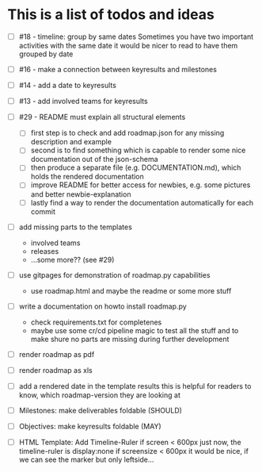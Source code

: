 # This is a list of todos and ideas

- [ ] #18 - timeline: group by same dates
    Sometimes you have two important activities with the same date
    it would be nicer to read to have them grouped by date

- [ ] #16 - make a connection between keyresults and milestones

- [ ] #14 - add a date to keyresults

- [ ] #13 - add involved teams for keyresults

- [ ] #29 - README must explain all structural elements
    - [ ] first step is to check and add roadmap.json for any missing description and example
    - [ ] second is to find something which is capable to render some nice documentation out of the json-schema
    - [ ] then produce a separate file (e.g. DOCUMENTATION.md), which holds the rendered documentation
    - [ ] improve README for better access for newbies, e.g. some pictures and better newbie-explanation
    - [ ] lastly find a way to render the documentation automatically for each commit

- [ ] add missing parts to the templates
    - involved teams
    - releases
    - ...some more?? (see #29)

- [ ] use gitpages for demonstration of roadmap.py capabilities
    - use roadmap.html and maybe the readme or some more stuff

- [ ] write a documentation on howto install roadmap.py
    - check requirements.txt for completenes
    - maybe use some cr/cd pipeline magic to test all the stuff and to make shure no parts are missing during further development

- [ ] render roadmap as pdf

- [ ] render roadmap as xls

- [ ] add a rendered date in the template results
      this is helpful for readers to know, which roadmap-version they are looking at

- [ ] Milestones: make deliverables foldable (SHOULD)

- [ ] Objectives: make keyresults foldable (MAY)

- [ ] HTML Template: Add Timeline-Ruler if screen < 600px
    just now, the timeline-ruler is display:none if screensize < 600px
    it would be nice, if we can see the marker but only leftside...